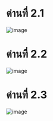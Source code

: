 # ด่านที่ 2.1
![image](https://user-images.githubusercontent.com/92083472/145679913-dc9edc9c-c36f-4ca1-bae0-e75b98b02713.png)

# ด่านที่ 2.2
![image](https://user-images.githubusercontent.com/92083472/145679944-ef3d9bbb-2eb0-46b7-a644-4e461f2ad685.png)

# ด่านที่ 2.3
![image](https://user-images.githubusercontent.com/92083472/145679978-75fd6140-cf52-412a-9721-57a8e7b5fbc7.png)
